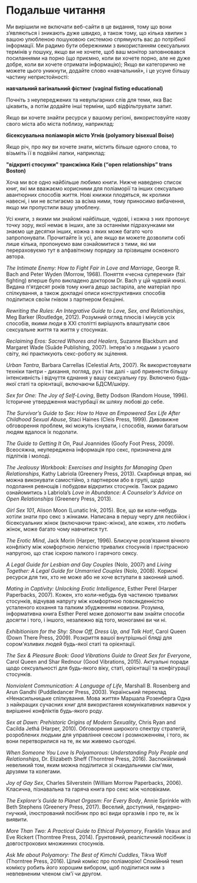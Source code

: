 # **Подальше читання**

Ми вирішили не включати веб-сайти в це видання, тому що вони з’являються і зникають дуже швидко, а також тому, що кілька хвилин з вашою улюбленою пошуковою системою спрямують вас до потрібної інформації. Ми радимо бути обережними з використанням сексуальних термінів у пошуку, якщо ви не хочете, щоб ваш монітор заповнювався посиланнями на порно (що приємно, коли ви хочете порно, але не дуже добре, коли ви хочете отримати інформацію); Якщо ви категорично не можете цього уникнути, додайте слово «навчальний», і це усуне більшу частину непристойності:

**навчальний вагінальний фістинг (vaginal fisting educational)**

Почніть з неупереджених та невульгарних слів для теми, яка Вас цікавить, а потім додайте інші терміни, щоб відфільтрувати запит.

Якщо ви хочете знайти ресурси у вашому регіоні, використовуйте назву свого міста або міста поблизу, наприклад:

**бісексувальна поліаморія місто Угнів (polyamory bisexual Boise)**

Якщо річ, про яку ви хочете знати, містить більше одного слова, то візьміть її в подвійні лапки, наприклад:

**"відкриті стосунки" трансжінка Київ (“open relationships” trans Boston)**

Хоча ми все одно найбільше любимо книги. Нижче наведено список книг, які ми вважаємо корисними для поліаморії та інших сексуально авантюрних способів життя. Нові книжки плодяться, як кролики навесні, і ми не встигаємо за всіма ними, тому приносимо вибачення, якщо ми пропустили вашу улюблену.

Усі книги, з якими ми знайомі найбільше, чудові, і кожна з них пропонує точку зору, якої немає в інших, але за останніми підрахунками ми знаємо ще десятки інших, кожна з яких може багато чого запропонувати. Прочитайте їх усі, але якщо ви можете дозволити собі лише кілька, пропонуємо вам ознайомитися з тими, які ми перераховуємо тут в алфавітному порядку за прізвищем основного автора.

_The Intimate Enemy: How to Fight Fair in Love and Marriage_, George R. Bach and Peter Wyden (Morrow, 1968). Поняття «чесна суперечки» (fair fighting) вперше було викладено доктором Dr. Bach у цій чудовій книзі. Видана п'ятдесят років тому книга дещо застаріла, але матеріал про спілкування, а також докладні описи конструктивних способів поділитися своїм гнівом з партнером безцінні.

_Rewriting the Rules: An Integrative Guide to Love, Sex, and Relationships_, Meg Barker (Routledge, 2012). Розумний огляд плюсів і мінусів усіх способів, якими люди в XXI столітті вирішують влаштувати своє сексуальне життя та життя у стосунках.

_Reclaiming Eros: Sacred Whores and Healers_, Suzanne Blackburn and Margaret Wade (Suāde Publishing, 2007). Інтерв'ю з людьми з усього світу, які практикують секс-роботу як зцілення.

_Urban Tantra_, Barbara Carrellas (Celestial Arts, 2007). Як використовувати техніки тантри - дихання, погляд, рух і так далі - щоб привнести більшу інтенсивність і відчуття єднання у вашу сексуальну гру. Включено будь-якої статі та орієнтації, включаючи БДСМ/шкіру.

_Sex for One: The Joy of Self-Loving_, Betty Dodson (Random House, 1996). Історичне утвердження мастурбації як шляху любові до себе.

_The Survivor’s Guide to Sex: How to Have an Empowered Sex Life After Childhood Sexual Abuse_, Staci Haines (Cleis Press, 1999). Дивовижне обговорення проблем, які можуть існувати, і способів, якими багатьом людям вдалося їх подолати.

_The Guide to Getting It On_, Paul Joannides (Goofy Foot Press, 2009). Всеосяжна, неупереджена інформація про секс, призначена для підлітків і молоді.

_The Jealousy Workbook: Exercises and Insights for Managing Open Relationships_, Kathy Labriola (Greenery Press, 2013). Скарбниця вправ, які можна виконувати самостійно, з партнером або в групі, щодо подолання ревнощів і побудови відкритих стосунків. Також радимо ознайомитись з Labriola’s _Love in Abundance: A Counselor’s Advice on Open Relationships_ (Greenery Press, 2013).

_Girl Sex 101_, Alison Moon (Lunatic Ink, 2015). Все, що ви коли-небудь хотіли знати про секс з жінками. Написана в першу чергу для лесбійок і бісексуальних жінок (включаючи транс-жінок), але кожен, хто любить жінок, може багато чому навчитися тут.

_The Erotic Mind_, Jack Morin (Harper, 1996). Блискуче розв’язання вічного конфлікту між комфортною легкістю тривалих стосунків і пристрасною напругою, що стає іскрою палкого і гарячого сексу.

_A Legal Guide for Lesbian and Gay Couples_ (Nolo, 2007) and _Living Together: A Legal Guide for Unmarried Couples_ (Nolo, 2008). Корисні ресурси для тих, хто не може або не хоче вступати в законний шлюб.

_Mating in Captivity: Unlocking Erotic Intelligence_, Esther Perel (Harper Paperbacks, 2007). Кожен, хто коли-небудь був частиною тривалих стосунків, відчував напругу між комфортною повсякденністю усталеного кохання та палким збудженням новизни. Розумна, інформативна книга Esther Perel може допомогти вам знайти способи досягти і того, і іншого, незалежно від того, моногамні ви чи ні.

_Exhibitionism for the Shy: Show Off, Dress Up, and Talk Hot!_, Carol Queen (Down There Press, 2009). Розкриття вашої внутрішньої бляді для сором'язливих людей будь-якої статі та орієнтації.

_The Sex & Pleasure Book: Good Vibrations Guide to Great Sex for Everyone_, Carol Queen and Shar Rednour (Good Vibrations, 2015). Актуальні поради щодо сексуальності для будь-якого віку, статі, орієнтації та конфігурації стосунків.

_Nonviolent Communication: A Language of Life_, Marshall B. Rosenberg and Arun Gandhi (Puddledancer Press, 2003). Український переклад «Ненасильницьке спілкування. Мова життя» Маршала Розенберга Одна з найкращих сучасних книг для використання комунікативних навичок у вирішенні конфліктів будь-якого роду.

_Sex at Dawn: Prehistoric Origins of Modern Sexuality_, Chris Ryan and Cacilda Jethá (Harper, 2010). Обговорення широкого спектру стратегій, розроблених людьми для управління сексом і розмноженням, і того, як вони перетворилися на те, як ми живемо сьогодні.

_When Someone You Love Is Polyamorous: Understanding Poly People and Relationships_, Dr. Elizabeth Sheff (Thorntree Press, 2016). Заспокійливий невеликий том, яким можна поділитися зі скандальними сім'ями, друзями та колегами.

_Joy of Gay Sex_, Charles Silverstein (William Morrow Paperbacks, 2006). Класична, пізнавальна та гаряча книга про секс між чоловіками.

_The Explorer’s Guide to Planet Orgasm: For Every Body_, Annie Sprinkle with Beth Stephens (Greenery Press, 2017). Веселий, доступний, гендерно-гнучкий, ілюстрований посібник про всі види оргазмів і про те, як їх виявити.

_More Than Two: A Practical Guide to Ethical Polyamory_, Franklin Veaux and Eve Rickert (Thorntree Press, 2014). Ґрунтовний, реалістичний посібник із довгострокових множинних стосунків.

_Ask Me about Polyamory: The Best of Kimchi Cuddles_, Tikva Wolf (Thorntree Press, 2016). Цілий комікс про поліаморію! Спокійний темп коміксу робить його хорошим вибором, щоб поділитися ним з невпевненим членом сім'ї чи другом.